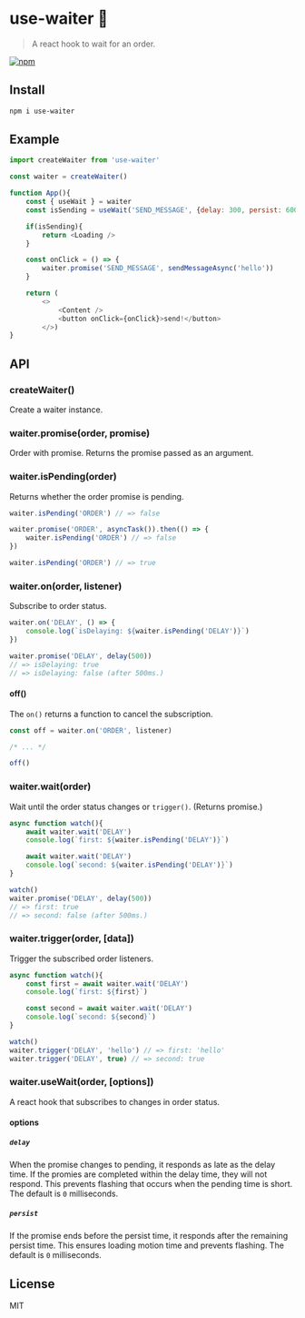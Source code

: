 # use-waiter 🤵
> A react hook to wait for an order.

[![npm](https://flat.badgen.net/npm/v/use-waiter)](https://www.npmjs.com/package/use-waiter)

## Install
```sh
npm i use-waiter
```

## Example
```js
import createWaiter from 'use-waiter'

const waiter = createWaiter()

function App(){
    const { useWait } = waiter
    const isSending = useWait('SEND_MESSAGE', {delay: 300, persist: 600})

    if(isSending){
        return <Loading />
    }

    const onClick = () => {
        waiter.promise('SEND_MESSAGE', sendMessageAsync('hello'))
    }

    return (
        <>
            <Content />
            <button onClick={onClick}>send!</button>
        </>)
}
```

## API
### createWaiter()
Create a waiter instance.

### waiter.promise(order, promise)
Order with promise. Returns the promise passed as an argument.

### waiter.isPending(order)
Returns whether the order promise is pending.

```js
waiter.isPending('ORDER') // => false

waiter.promise('ORDER', asyncTask()).then(() => {
    waiter.isPending('ORDER') // => false
})

waiter.isPending('ORDER') // => true
```

### waiter.on(order, listener)
Subscribe to order status.

```js
waiter.on('DELAY', () => {
    console.log(`isDelaying: ${waiter.isPending('DELAY')}`)
})

waiter.promise('DELAY', delay(500))
// => isDelaying: true
// => isDelaying: false (after 500ms.)
```
#### off()
The `on()` returns a function to cancel the subscription.

```js
const off = waiter.on('ORDER', listener)

/* ... */

off()
```

### waiter.wait(order)
Wait until the order status changes or `trigger()`. (Returns promise.)

```js
async function watch(){
    await waiter.wait('DELAY')
    console.log(`first: ${waiter.isPending('DELAY')}`)

    await waiter.wait('DELAY')
    console.log(`second: ${waiter.isPending('DELAY')}`)
}

watch()
waiter.promise('DELAY', delay(500))
// => first: true
// => second: false (after 500ms.)
```

### waiter.trigger(order, [data])
Trigger the subscribed order listeners.

```js
async function watch(){
    const first = await waiter.wait('DELAY')
    console.log(`first: ${first}`)

    const second = await waiter.wait('DELAY')
    console.log(`second: ${second}`)
}

watch()
waiter.trigger('DELAY', 'hello') // => first: 'hello'
waiter.trigger('DELAY', true) // => second: true
```

### waiter.useWait(order, [options])
A react hook that subscribes to changes in order status.

#### options
##### `delay`
When the promise changes to pending, it responds as late as the delay time. If the promies are completed within the delay time, they will not respond. This prevents flashing that occurs when the pending time is short. The default is `0` milliseconds.

##### `persist`
If the promise ends before the persist time, it responds after the remaining persist time. This ensures loading motion time and prevents flashing. The default is `0` milliseconds.

## License
MIT
